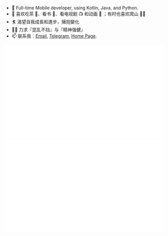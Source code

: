 - 🔭 Full-time Mobile developer, using Kotlin, Java, and Python.
- 🌱 喜欢吃茶 🍵、看书 📖、看电视剧 📺 和动画 🦄️ ；有时也喜欢爬山 🧗‍♂️
- 🏄 渴望自我成長和進步，擁抱變化
- 👨‍💻 力求『昆乱不挡』与『精神强健』
- 📫 联系我：[Email](mailto:rosuh@qq.com), [Telegram](http://t.me/rosuh), [Home Page](https://rosuh.me).


![](https://github.com/rosuh/github-stats/blob/master/generated/overview.svg)
![](https://github.com/rosuh/github-stats/blob/master/generated/languages.svg)

